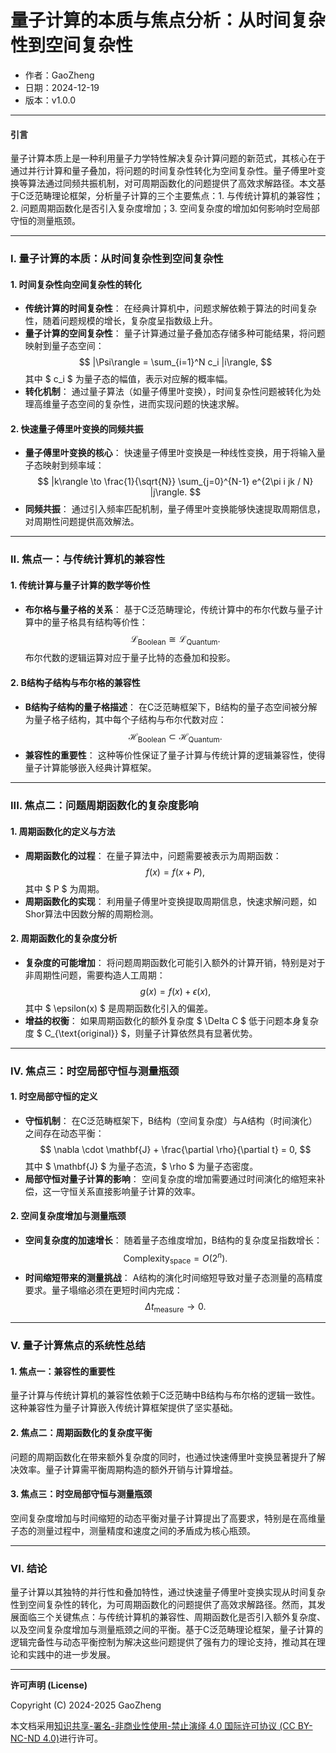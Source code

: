 # **量子计算的本质与焦点分析：从时间复杂性到空间复杂性**

- 作者：GaoZheng
- 日期：2024-12-19
- 版本：v1.0.0

---

#### **引言**

量子计算本质上是一种利用量子力学特性解决复杂计算问题的新范式，其核心在于通过并行计算和量子叠加，将问题的时间复杂性转化为空间复杂性。量子傅里叶变换等算法通过同频共振机制，对可周期函数化的问题提供了高效求解路径。本文基于C泛范畴理论框架，分析量子计算的三个主要焦点：1. 与传统计算机的兼容性；2. 问题周期函数化是否引入复杂度增加；3. 空间复杂度的增加如何影响时空局部守恒的测量瓶颈。

---

### **I. 量子计算的本质：从时间复杂性到空间复杂性**

#### **1. 时间复杂性向空间复杂性的转化**
- **传统计算的时间复杂性**：
  在经典计算机中，问题求解依赖于算法的时间复杂性，随着问题规模的增长，复杂度呈指数级上升。
- **量子计算的空间复杂性**：
  量子计算通过量子叠加态存储多种可能结果，将问题映射到量子态空间：
  $$
  |\Psi\rangle = \sum_{i=1}^N c_i |i\rangle,
  $$
  其中 $ c_i $ 为量子态的幅值，表示对应解的概率幅。
- **转化机制**：
  通过量子算法（如量子傅里叶变换），时间复杂性问题被转化为处理高维量子态空间的复杂性，进而实现问题的快速求解。

#### **2. 快速量子傅里叶变换的同频共振**
- **量子傅里叶变换的核心**：
  快速量子傅里叶变换是一种线性变换，用于将输入量子态映射到频率域：
  $$
  |k\rangle \to \frac{1}{\sqrt{N}} \sum_{j=0}^{N-1} e^{2\pi i jk / N} |j\rangle.
  $$
- **同频共振**：
  通过引入频率匹配机制，量子傅里叶变换能够快速提取周期信息，对周期性问题提供高效解法。

---

### **II. 焦点一：与传统计算机的兼容性**

#### **1. 传统计算与量子计算的数学等价性**
- **布尔格与量子格的关系**：
  基于C泛范畴理论，传统计算中的布尔代数与量子计算中的量子格具有结构等价性：
  $$
  \mathcal{L}_{\text{Boolean}} \cong \mathcal{L}_{\text{Quantum}}.
  $$
  布尔代数的逻辑运算对应于量子比特的态叠加和投影。

#### **2. B结构子结构与布尔格的兼容性**
- **B结构子结构的量子格描述**：
  在C泛范畴框架下，B结构的量子态空间被分解为量子格子结构，其中每个子结构与布尔代数对应：
  $$
  \mathcal{H}_{\text{Boolean}} \subset \mathcal{H}_{\text{Quantum}}.
  $$
- **兼容性的重要性**：
  这种等价性保证了量子计算与传统计算的逻辑兼容性，使得量子计算能够嵌入经典计算框架。

---

### **III. 焦点二：问题周期函数化的复杂度影响**

#### **1. 周期函数化的定义与方法**
- **周期函数化的过程**：
  在量子算法中，问题需要被表示为周期函数：
  $$
  f(x) = f(x + P),
  $$
  其中 $ P $ 为周期。
- **周期函数化的实现**：
  利用量子傅里叶变换提取周期信息，快速求解问题，如Shor算法中因数分解的周期检测。

#### **2. 周期函数化的复杂度分析**
- **复杂度的可能增加**：
  将问题周期函数化可能引入额外的计算开销，特别是对于非周期性问题，需要构造人工周期：
  $$
  g(x) = f(x) + \epsilon(x),
  $$
  其中 $ \epsilon(x) $ 是周期函数化引入的偏差。
- **增益的权衡**：
  如果周期函数化的额外复杂度 $ \Delta C $ 低于问题本身复杂度 $ C_{\text{original}} $，则量子计算依然具有显著优势。

---

### **IV. 焦点三：时空局部守恒与测量瓶颈**

#### **1. 时空局部守恒的定义**
- **守恒机制**：
  在C泛范畴框架下，B结构（空间复杂度）与A结构（时间演化）之间存在动态平衡：
  $$
  \nabla \cdot \mathbf{J} + \frac{\partial \rho}{\partial t} = 0,
  $$
  其中 $ \mathbf{J} $ 为量子态流，$ \rho $ 为量子态密度。
- **局部守恒对量子计算的影响**：
  空间复杂度的增加需要通过时间演化的缩短来补偿，这一守恒关系直接影响量子计算的效率。

#### **2. 空间复杂度增加与测量瓶颈**
- **空间复杂度的加速增长**：
  随着量子态维度增加，B结构的复杂度呈指数增长：
  $$
  \text{Complexity}_{\text{space}} = O(2^n).
  $$
- **时间缩短带来的测量挑战**：
  A结构的演化时间缩短导致对量子态测量的高精度要求。量子塌缩必须在更短时间内完成：
  $$
  \Delta t_{\text{measure}} \to 0.
  $$

---

### **V. 量子计算焦点的系统性总结**

#### **1. 焦点一：兼容性的重要性**
量子计算与传统计算机的兼容性依赖于C泛范畴中B结构与布尔格的逻辑一致性。这种兼容性为量子计算嵌入传统计算框架提供了坚实基础。

#### **2. 焦点二：周期函数化的复杂度平衡**
问题的周期函数化在带来额外复杂度的同时，也通过快速傅里叶变换显著提升了解决效率。量子计算需平衡周期构造的额外开销与计算增益。

#### **3. 焦点三：时空局部守恒与测量瓶颈**
空间复杂度增加与时间缩短的动态平衡对量子计算提出了高要求，特别是在高维量子态的测量过程中，测量精度和速度之间的矛盾成为核心瓶颈。

---

### **VI. 结论**

量子计算以其独特的并行性和叠加特性，通过快速量子傅里叶变换实现从时间复杂性到空间复杂性的转化，为可周期函数化的问题提供了高效求解路径。然而，其发展面临三个关键焦点：与传统计算机的兼容性、周期函数化是否引入额外复杂度、以及空间复杂度增加与测量瓶颈之间的平衡。基于C泛范畴理论框架，量子计算的逻辑完备性与动态平衡控制为解决这些问题提供了强有力的理论支持，推动其在理论和实践中的进一步发展。

---

**许可声明 (License)**

Copyright (C) 2024-2025 GaoZheng 

本文档采用[知识共享-署名-非商业性使用-禁止演绎 4.0 国际许可协议 (CC BY-NC-ND 4.0)](https://creativecommons.org/licenses/by-nc-nd/4.0/deed.zh-Hans)进行许可。

